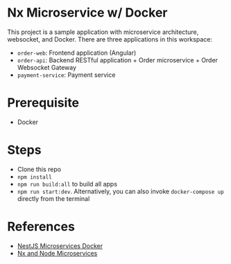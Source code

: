 # Nx Microservice w/ Docker

This project is a sample application with microservice architecture, websocket, and Docker. There are three applications in this workspace:

- `order-web`: Frontend application (Angular)
- `order-api`: Backend RESTful application + Order microservice + Order Websocket Gateway
- `payment-service`: Payment service

# Prerequisite

- Docker

# Steps

- Clone this repo
- `npm install`
- `npm run build:all` to build all apps
- `npm run start:dev`. Alternatively, you can also invoke `docker-compose up` directly from the terminal

# References

- [NestJS Microservices Docker](https://github.com/alibghz/nestjs-microservices-docker)
- [Nx and Node Microservices](https://blog.nrwl.io/nx-and-node-microservices-b6df3cd1bad6)
